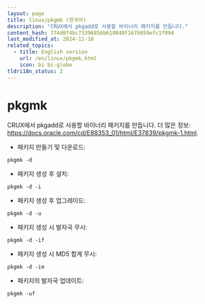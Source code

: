 ```yaml
---
layout: page
title: linux/pkgmk (한국어)
description: "CRUX에서 pkgadd로 사용할 바이너리 패키지를 만듭니다."
content_hash: 774d0f4bc73396856b619840f167b959efc1f094
last_modified_at: 2024-11-10
related_topics:
  - title: English version
    url: /en/linux/pkgmk.html
    icon: bi bi-globe
tldri18n_status: 2
---
```

# pkgmk

CRUX에서 pkgadd로 사용할 바이너리 패키지를 만듭니다.
더 많은 정보: <https://docs.oracle.com/cd/E88353_01/html/E37839/pkgmk-1.html>.

- 패키지 만들기 및 다운로드:

`pkgmk -d`

- 패키지 생성 후 설치:

`pkgmk -d -i`

- 패키지 생성 후 업그레이드:

`pkgmk -d -u`

- 패키지 생성 시 발자국 무시:

`pkgmk -d -if`

- 패키지 생성 시 MD5 합계 무시:

`pkgmk -d -im`

- 패키지의 발자국 업데이트:

`pkgmk -uf`
